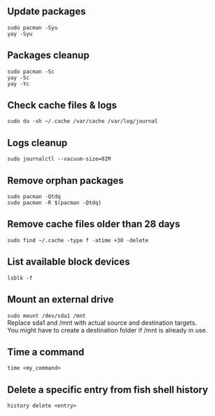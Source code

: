 ## Update packages
```
sudo pacman -Syu  
yay -Syu
```

## Packages cleanup
```
sudo pacman -Sc  
yay -Sc  
yay -Yc
```

## Check cache files & logs
`sudo du -sh ~/.cache /var/cache /var/log/journal`

## Logs cleanup
`sudo journalctl --vacuum-size=82M`

## Remove orphan packages
```
sudo pacman -Qtdq  
sudo pacman -R $(pacman -Qtdq)
```

## Remove cache files older than 28 days
`sudo find ~/.cache -type f -atime +30 -delete`

## List available block devices
`lsblk -f`

## Mount an external drive 
`sudo mount /dev/sda1 /mnt`  
Replace sda1 and /mnt with actual source and destination targets.  
You might have to create a destination folder if /mnt is already in use. 

## Time a command
`time <my_command>`

## Delete a specific entry from fish shell history
`history delete <entry>`


